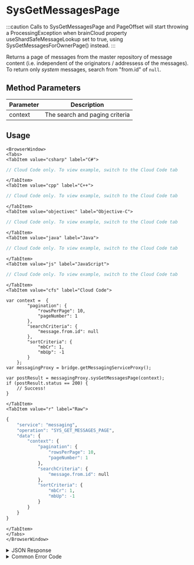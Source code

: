 # SysGetMessagesPage

:::caution
Calls to SysGetMessagesPage and PageOffset will start throwing a ProcessingException when brainCloud property useShardSafeMessageLookup set to true, using SysGetMessagesForOwnerPage() instead.
:::

Returns a page of messages from the master repository of message content (i.e. independent of the originators / addressess of the messages). To return only *system* messages, search from "from.id" of `null`. 




<PartialServop service_name="messaging" operation_name="SYS_GET_MESSAGES_PAGE" />

## Method Parameters
Parameter | Description
--------- | ------------------------------------
context | The search and paging criteria

## Usage

```mdx-code-block
<BrowserWindow>
<Tabs>
<TabItem value="csharp" label="C#">
```

```csharp
// Cloud Code only. To view example, switch to the Cloud Code tab
```

```mdx-code-block
</TabItem>
<TabItem value="cpp" label="C++">
```

```cpp
// Cloud Code only. To view example, switch to the Cloud Code tab
```

```mdx-code-block
</TabItem>
<TabItem value="objectivec" label="Objective-C">
```

```objectivec
// Cloud Code only. To view example, switch to the Cloud Code tab
```

```mdx-code-block
</TabItem>
<TabItem value="java" label="Java">
```

```java
// Cloud Code only. To view example, switch to the Cloud Code tab
```

```mdx-code-block
</TabItem>
<TabItem value="js" label="JavaScript">
```

```javascript
// Cloud Code only. To view example, switch to the Cloud Code tab
```

```mdx-code-block
</TabItem>
<TabItem value="cfs" label="Cloud Code">
```

```cfscript
var context =  {
		"pagination": {
			"rowsPerPage": 10,
			"pageNumber": 1
		},
		"searchCriteria": {
			"message.from.id": null
		},
		"sortCriteria": {
			"mbCr": 1,
			"mbUp": -1
		}
	};
var messagingProxy = bridge.getMessagingServiceProxy();

var postResult = messagingProxy.sysGetMessagesPage(context);
if (postResult.status == 200) {
    // Success!
}
```

```mdx-code-block
</TabItem>
<TabItem value="r" label="Raw">
```

```r
{
	"service": "messaging",
	"operation": "SYS_GET_MESSAGES_PAGE",
	"data": {
		"context": {
			"pagination": {
				"rowsPerPage": 10,
				"pageNumber": 1
			},
			"searchCriteria": {
				"message.from.id": null
			},
			"sortCriteria": {
				"mbCr": 1,
				"mbUp": -1
			}
		}
	}
}
```

```mdx-code-block
</TabItem>
</Tabs>
</BrowserWindow>
```

<details>
<summary>JSON Response</summary>

```json
{
  "data": {
    "context": "eyJzZWFyY2hDcml0ZXJpYSI6e30sInNvcnRDcml0ZXJpYSI6eyJtYkNyIjoxLCJtYlVwIjotMX0sInBhZ2luYXRpb24iOnsicm93c1BlclBhZ2UiOjEwLCJwYWdlTnVtYmVyIjoxLCJkb0NvdW50IjpmYWxzZSwic2tpcFJlY291bnQiOmZhbHNlfSwib3B0aW9ucyI6bnVsbCwicmVzdWx0Q291bnQiOjF9",
    "results": {
      "count": 1,
      "page": 1,
      "items": [
        {
          "mbVer": 1,
          "mbUp": 1623349641504,
          "read": false,
          "msgCr": 1623349641498,
          "msgVer": 1,
          "mbCr": 1623349641504,
          "msgId": "f6631ba6-c11e-4fea-bd65-181b16ec9335",
          "msgUp": 1623349641498,
          "message": {
            "from": {
              "id": "a687ba2f-cc66-463a-8b3c-db900eba7e94",
              "name": "Rookie"
            },
            "sentAt": 1623349641498,
            "to": [
              "493dd9ad-5196-4494-aab1-02fbffa4c7af"
            ],
            "content": {
              "subject": "new",
              "text": "test"
            }
          },
          "msgbox": "inbox"
        }
      ],
      "moreAfter": false,
      "moreBefore": false
    }
  },
  "status": 200
}
```
</details>

<details>
<summary>Common Error Code</summary>

### Status Codes
Code | Name | Description
----- | ----------------------- | -----------------------------------
40601 | FEATURE_NOT_ENABLED | Messaging feature is not enabled for app.
40001 | APP_ERROR | Not supported for sharded message boxes. Use SysGetMessagesForOwnerPage API instead.

</details>


